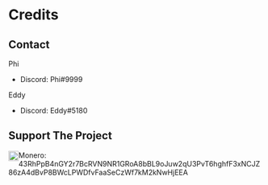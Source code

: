 # Credits

## Contact

Phi
- Discord: Phi#9999

Eddy
- Discord: Eddy#5180

## Support The Project

<img src="https://cdn.worldvectorlogo.com/logos/monero-2.svg" style="float:left" width=20/>Monero: 43RhPpB4nGY2r7BcRVN9NR1GRoA8bBL9oJuw2qU3PvT6hghfF3xNCJZ86zA4dBvP8BWcLPWDfvFaaSeCzWf7kM2kNwHjEEA
